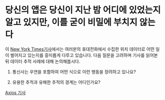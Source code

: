 # 당신의 앱은 당신이 지난 밤 어디에 있었는지 알고 있지만, 이를 굳이 비밀에 부치지 않는다

이 [New York Times기사](https://www.nytimes.com/interactive/2018/12/10/business/location-data-privacy-apps.html)에서는 여러분의 휴대전화에서 수집한 위치 데이터로 어떤 일이 벌어지고 있는지를 흥미롭게 다루고 있습니다.
다음 질문을 고려하며 기사를 읽어본 뒤 데이터 추적 사례에 대해 논의해봅시다.

1) 통신사는 우연을 포함하여 어떤 식으로 이런 행동을 장려하고 있나요?

2) 유용한 추적과 유해한 추적의 경계는 어디인가요?

[Axios 기사](https://www.axios.com/2018/12/10/privacy-apps-location-data-collection-nyt-investigation)
